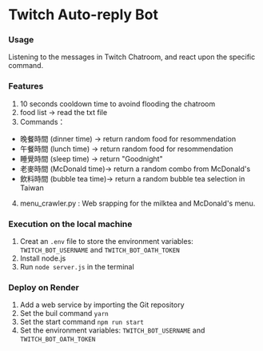 # Twitch Auto-reply Bot
### Usage
Listening to the messages in Twitch Chatroom, and react upon the specific command.

### Features
1. 10 seconds cooldown time to avoind flooding the chatroom
2. food list → read the txt file 
3. Commands：
  - 晚餐時間 (dinner time) → return random food for resommendation
  - 午餐時間 (lunch time) → return random food for resommendation
  - 睡覺時間 (sleep time) → return "Goodnight"
  - 老麥時間 (McDonald time)→ return a random combo from McDonald's
  - 飲料時間 (bubble tea time)→ return a random bubble tea selection in Taiwan
4. menu_crawler.py : Web srapping for the milktea and McDonald's menu.

### Execution on the local machine
1. Creat an `.env` file to store the environment variables: `TWITCH_BOT_USERNAME` and `TWITCH_BOT_OATH_TOKEN`
2. Install node.js
3. Run `node server.js` in the terminal

### Deploy on Render
1. Add a web service by importing the Git repository
2. Set the buil command `yarn`
3. Set the start command `npm run start`
4. Set the environment variables: `TWITCH_BOT_USERNAME` and `TWITCH_BOT_OATH_TOKEN`
